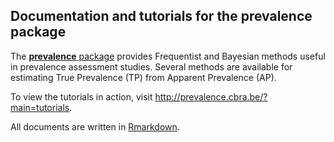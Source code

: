 ## Documentation and tutorials for the **prevalence** package

The [**prevalence** package](http://prevalence.cbra.be/) provides Frequentist and Bayesian methods useful in prevalence assessment studies. Several methods are available for estimating True Prevalence (TP) from Apparent Prevalence (AP).

To view the tutorials in action, visit http://prevalence.cbra.be/?main=tutorials.

All documents are written in [Rmarkdown](http://rmarkdown.rstudio.com/).
